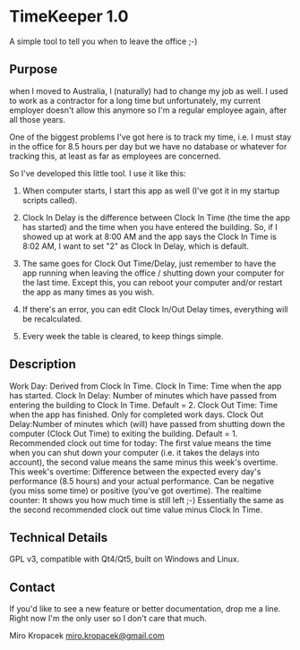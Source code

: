 TimeKeeper 1.0
==============

A simple tool to tell you when to leave the office ;-)

Purpose
-------
when I moved to Australia, I (naturally) had to change my job as well. I
used to work as a contractor for a long time but unfortunately, my current
employer doesn't allow this anymore so I'm a regular employee again, after
all those years.

One of the biggest problems I've got here is to track my time, i.e. I must
stay in the office for 8.5 hours per day but we have no database or whatever
for tracking this, at least as far as employees are concerned.

So I've developed this little tool. I use it like this:

1. When computer starts, I start this app as well (I've got it in my startup
scripts called).

2. Clock In Delay is the difference between Clock In Time (the time the app
has started) and the time when you have entered the building.  So, if I
showed up at work at 8:00 AM and the app says the Clock In Time is 8:02 AM,
I want to set "2" as Clock In Delay, which is default.

3. The same goes for Clock Out Time/Delay, just remember to have the app
running when leaving the office / shutting down your computer for the last
time. Except this, you can reboot your computer and/or restart the app as
many times as you wish.

4. If there's an error, you can edit Clock In/Out Delay times, everything
will be recalculated.

5. Every week the table is cleared, to keep things simple.

Description
-----------
Work Day:	Derived from Clock In Time.
Clock In Time:	Time when the app has started.
Clock In Delay:	Number of minutes which have passed from entering the
		building to Clock In Time. Default = 2.
Clock Out Time:	Time when the app has finished. Only for completed work
		days.
Clock Out Delay:Number of minutes which (will) have passed from shutting
		down the computer (Clock Out Time) to exiting the building.
		Default = 1.
Recommended clock out time for today:
		The first value means the time when you can shut down your
		computer (i.e.  it takes the delays into account), the
		second value means the same minus this week's overtime.
This week's overtime:
		Difference between the expected every day's performance (8.5
		hours) and your actual performance.  Can be negative (you
		miss some time) or positive (you've got overtime).
The realtime counter:
		It shows you how much time is still left ;-) Essentially the
		same as the second recommended clock out time value minus
		Clock In Time.

Technical Details
-----------------
GPL v3, compatible with Qt4/Qt5, built on Windows and Linux.

Contact
-------
If you'd like to see a new feature or better documentation, drop me a line.
Right now I'm the only user so I don't care that much.

Miro Kropacek
miro.kropacek@gmail.com
